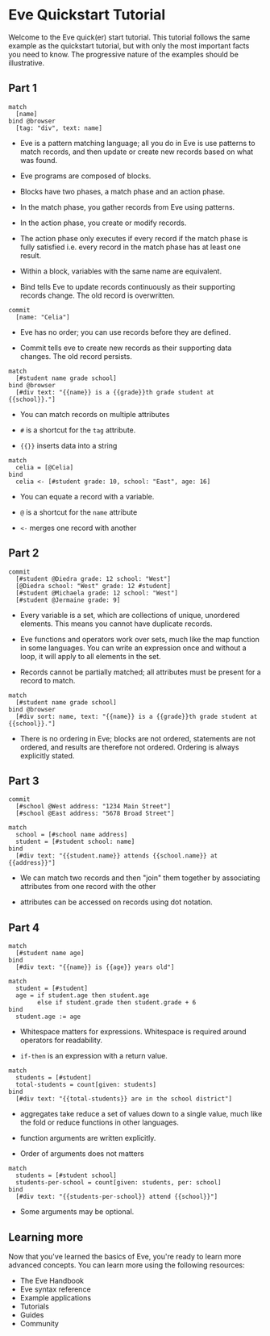 # Eve Quickstart Tutorial

Welcome to the Eve quick(er) start tutorial. This tutorial follows the same example as the quickstart tutorial, but with only the most important facts you need to know. The progressive nature of the examples should be illustrative.

## Part 1

```
match
  [name]
bind @browser
  [tag: "div", text: name]
```

- Eve is a pattern matching language; all you do in Eve is use patterns to match records, and then update or create new records based on what was found.

- Eve programs are composed of blocks.

- Blocks have two phases, a match phase and an action phase.

- In the match phase, you gather records from Eve using patterns.

- In the action phase, you create or modify records. 

- The action phase only executes if every record if the match phase is fully satisfied i.e. every record in the match phase has at least one result.

- Within a block, variables with the same name are equivalent.

- Bind tells Eve to update records continuously as their supporting records change. The old record is overwritten.

```
commit
  [name: "Celia"]
```

- Eve has no order; you can use records before they are defined.

- Commit tells eve to create new records as their supporting data changes. The old record persists.

```
match
  [#student name grade school]
bind @browser
  [#div text: "{{name}} is a {{grade}}th grade student at {{school}}."]
```

- You can match records on multiple attributes

- `#` is a shortcut for the `tag` attribute.

- `{{}}` inserts data into a string 

```
match
  celia = [@Celia]
bind
  celia <- [#student grade: 10, school: "East", age: 16]
```

- You can equate a record with a variable.

- `@` is a shortcut for the `name` attribute

- `<-` merges one record with another

## Part 2

```
commit
  [#student @Diedra grade: 12 school: "West"]
  [@Diedra school: "West" grade: 12 #student]
  [#student @Michaela grade: 12 school: "West"]
  [#student @Jermaine grade: 9]
```

- Every variable is a set, which are collections of unique, unordered elements. This means you cannot have duplicate records.

- Eve functions and operators work over sets, much like the map function in some languages. You can write an expression once and without a loop, it will apply to all elements in the set.

- Records cannot be partially matched; all attributes must be present for a record to match.

```
match
  [#student name grade school]
bind @browser
  [#div sort: name, text: "{{name}} is a {{grade}}th grade student at {{school}}."]
```

- There is no ordering in Eve; blocks are not ordered, statements are not ordered, and results are therefore not ordered. Ordering is always explicitly stated.


## Part 3


```
commit
  [#school @West address: "1234 Main Street"]
  [#school @East address: "5678 Broad Street"]
```

```
match
  school = [#school name address]
  student = [#student school: name]
bind
  [#div text: "{{student.name}} attends {{school.name}} at {{address}}"]
```

- We can match two records and then "join" them together by associating attributes from one record with the other

- attributes can be accessed on records using dot notation.

## Part 4

```
match
  [#student name age]
bind 
  [#div text: "{{name}} is {{age}} years old"]
```

```
match
  student = [#student]
  age = if student.age then student.age
        else if student.grade then student.grade + 6
bind
  student.age := age
```

- Whitespace matters for expressions. Whitespace is required around operators for readability.

- `if-then` is an expression with a return value. 

```
match
  students = [#student]
  total-students = count[given: students]
bind
  [#div text: "{{total-students}} are in the school district"]
```

- aggregates take reduce a set of values down to a single value, much like the fold or reduce functions in other languages.

- function arguments are written explicitly.

- Order of arguments does not matters

```
match
  students = [#student school]
  students-per-school = count[given: students, per: school]
bind
  [#div text: "{{students-per-school}} attend {{school}}"]
```

- Some arguments may be optional.

## Learning more

Now that you've learned the basics of Eve, you're ready to learn more advanced concepts. You can learn more using the following resources:

- The Eve Handbook
- Eve syntax reference
- Example applications
- Tutorials
- Guides
- Community